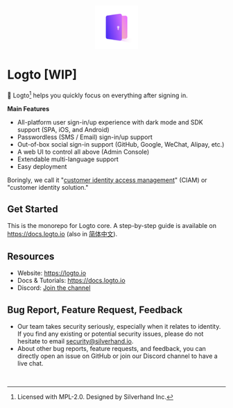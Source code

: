 <p align="center">
    <a href="https://logto.io" target="_blank" align="center" alt="Logto Logo">
        <img src="./logo.png" width="100">
    </a>
</p>

# Logto [WIP]

🤘 Logto[^info] helps you quickly focus on everything after signing in.

**Main Features**

- All-platform user sign-in/up experience with dark mode and SDK support (SPA, iOS, and Android)
- Passwordless (SMS / Email) sign-in/up support
- Out-of-box social sign-in support (GitHub, Google, WeChat, Alipay, etc.)
- A web UI to control all above (Admin Console)
- Extendable multi-language support
- Easy deployment

Boringly, we call it "[customer identity access management](https://en.wikipedia.org/wiki/Customer_identity_access_management)" (CIAM) or "customer identity solution."

## Get Started

This is the monorepo for Logto core. A step-by-step guide is available on https://docs.logto.io (also in [简体中文](https://docs.logto.io/zh-cn)).

## Resources

- Website: https://logto.io
- Docs & Tutorials: https://docs.logto.io
- Discord: [Join the channel](https://discord.gg/UEPaF3j5e6)

## Bug Report, Feature Request, Feedback

- Our team takes security seriously, especially when it relates to identity. If you find any existing or potential security issues, please do not hesitate to email [security@silverhand.io](mailto:security@silverhand.io).
- About other bug reports, feature requests, and feedback, you can directly open an issue on GitHub or join our Discord channel to have a live chat.

<br/>

[^info]: Licensed with MPL-2.0. Designed by Silverhand Inc.
